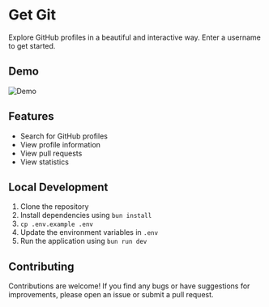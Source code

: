 # Get Git

Explore GitHub profiles in a beautiful and interactive way. Enter a username to get started.

## Demo

![Demo](/public/get-git.gif)

## Features

- Search for GitHub profiles
- View profile information
- View pull requests
- View statistics

## Local Development

1. Clone the repository
2. Install dependencies using `bun install`
3. `cp .env.example .env`
4. Update the environment variables in `.env`
5. Run the application using `bun run dev`

## Contributing

Contributions are welcome! If you find any bugs or have suggestions for improvements, please open an issue or submit a pull request.
